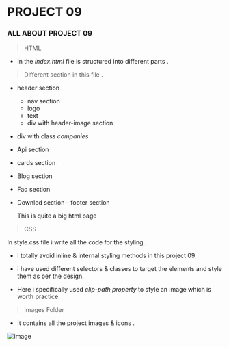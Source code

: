 # PROJECT 09

### ALL ABOUT PROJECT 09

>HTML

- In the *index.html* file is  structured into different parts .

> Different section in this file .
 
   - header section
      - nav section
      - logo 
      - text
      - div with header-image section
   - div with class *companies*
   - Api section
   - cards section
   - Blog section
   - Faq section
   - Downlod section 
    - footer section

     This is quite a big html page


> CSS

In style.css file i write all the code for the styling . 

- i totally avoid inline & internal styling methods in this project 09 

- i have used different selectors & classes to target the elements and style them as per the design.

- Here i specifically used *clip-path property* to style an image which is worth practice.
 


> Images Folder

- It contains all the project images & icons .


![image](https://user-images.githubusercontent.com/109961309/188323988-308e6a29-daad-45fe-9ad6-b2c761c4f142.png)

